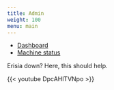 ```yaml
---
title: Admin
weight: 100
menu: main
---
```


- [Dashboard](https://grafana.brage.info/d/fC3qZKQik/minecraft?panelId=16&orgId=1&var-Server=erisia&tab=options)
- [Machine status](https://status.brage.info/consoles/node-overview.html?instance=madoka.brage.info%3a1230)

Erisia down? Here, this should help.

{{< youtube DpcAHlTVNpo >}}